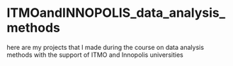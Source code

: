 # ITMOandINNOPOLIS_data_analysis_methods
here are my projects that I made during the course on data analysis methods with the support of ITMO and Innopolis universities
